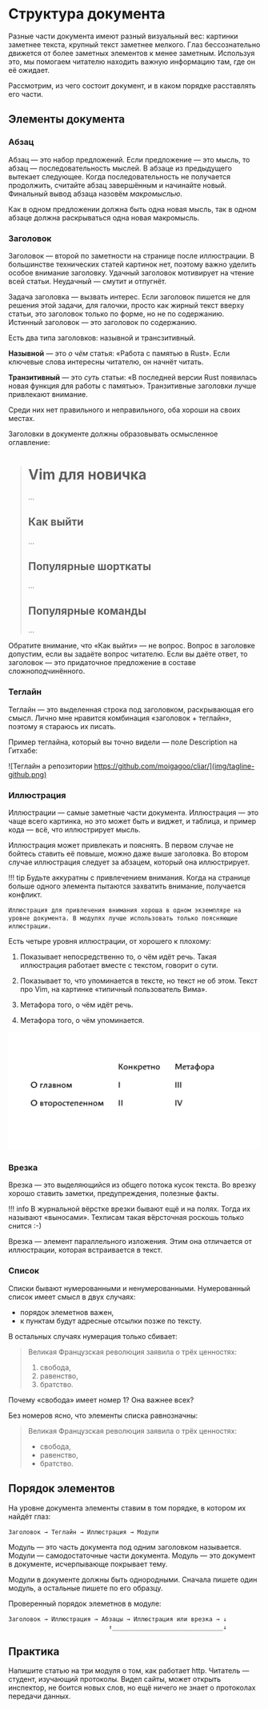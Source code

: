# Структура документа

Разные части документа имеют разный визуальный вес: картинки заметнее текста, крупный текст заметнее мелкого. Глаз бессознательно движется от более заметных элементов к менее заметным. Используя это, мы помогаем читателю находить важную информацию там, где он её ожидает.

Рассмотрим, из чего состоит документ, и в каком порядке расставлять его части.

## Элементы документа

### Абзац

Абзац — это набор предложений. Если предложение — это мысль, то абзац — последовательность мыслей. В абзаце из предыдущего вытекает следующее. Когда последовательность не получается продолжить, считайте абзац завершённым и начинайте новый. Финальный вывод абзаца назовём *макромыслью*.

Как в одном предложении должна быть одна новая мысль, так в одном абзаце должна раскрываться одна новая макромысль.


### Заголовок

Заголовок — второй по заметности на странице после иллюстрации. В большинстве технических статей картинок нет, поэтому важно уделить особое внимание заголовку. Удачный заголовок мотивирует на чтение всей статьи. Неудачный — смутит и отпугнёт.

Задача заголовка — вызвать интерес. Если заголовок пишется не для решения этой задачи, для галочки, просто как жирный текст вверху статьи, это заголовок только по форме, но не по содержанию. Истинный заголовок — это заголовок по содержанию.

Есть два типа заголовков: назывной и трансзитивный.

**Назывной** — это *о чём* статья: «Работа с памятью в Rust». Если ключевые слова интересны читателю, он начнёт читать.

**Транзитивный** — это *суть* статьи: «В последней версии Rust появилась новая функция для работы с памятью». Транзитивные заголовки лучше привлекают внимание.

Среди них нет правильного и неправильного, оба хороши на своих местах.

Заголовки в документе должны образовывать осмысленное оглавление:

>   # Vim для новичка
>
>   ...
>
>   ## Как выйти
>
>   ...
>
>   ## Популярные шорткаты
>
>   ...
>
>   ## Популярные команды
>
>   ...

Обратите внимание, что «Как выйти» — не вопрос. Вопрос в заголовке допустим, если вы задаёте вопрос читателю. Если вы даёте ответ, то заголовок — это придаточное предложение в составе сложноподчинённого. 


### Теглайн

Теглайн — это выделенная строка под заголовком, раскрывающая его смысл. Лично мне нравится комбинация «заголовок + теглайн», поэтому я стараюсь их писать.

Пример теглайна, который вы точно видели — поле Description на Гитхабе:

![Теглайн а репозитории https://github.com/moigagoo/cliar/](img/tagline-github.png)


### Иллюстрация

Иллюстрации — самые заметные части документа. Иллюстрация — это чаще всего картинка, но это может быть и виджет, и таблица, и пример кода — всё, что иллюстрирует мысль.

Иллюстрация может привлекать и пояснять. В первом случае не бойтесь ставить её повыше, можно даже выше заголовка. Во втором случае иллюстрация следует за абзацем, который она иллюстрирует.

!!! tip
    Будьте аккуратны с привлечением внимания. Когда на странице больше одного элемента пытаются захватить внимание, получается конфликт.

    Иллюстрация для привлечения внимания хороша в одном экземпляре на уровне документа. В модулях лучше использовать только поясняющие иллюстрации.

Есть четыре уровня иллюстрации, от хорошего к плохому:

1.  Показывает непосредственно то, о чём идёт речь. Такая иллюстрация работает вместе с текстом, говорит о сути.

2.  Показывает то, что упоминается в тексте, но текст не об этом. Текст про Vim, на картинке «типичный пользователь Вима».

3.  Метафора того, о чём идёт речь.

4.  Метафора того, о чём упоминается.

![Матрица иллюстраций](img/illustrations.png)


### Врезка

Врезка — это выделяющийся из общего потока кусок текста. Во врезку хорошо ставить заметки, предупреждения, полезные факты.

!!! info
    В журнальной вёрстке врезки бывают ещё и на полях. Тогда их называют «выносами». Техписам такая вёрсточная роскошь только снится :-)

Врезка — элемент параллельного изложения. Этим она отличается от иллюстрации, которая встраивается в текст.


### Список

Списки бывают нумерованными и ненумерованными. Нумерованный список имеет смысл в двух случаях:

-   порядок элеметнов важен,
-   к пунктам будут адресные отсылки позже по тексту.

В остальных случаях нумерация только сбивает:

>   Великая Французская революция заявила о трёх ценностях:
>   
>   1.  свобода,
>   2.  равенство,
>   3.  братство.

Почему «свобода» имеет номер 1? Она важнее всех?

Без номеров ясно, что элементы списка равнозначны:

>   Великая Французская революция заявила о трёх ценностях:
>   
>   -   свобода,
>   -   равенство,
>   -   братство.


## Порядок элементов

На уровне документа элементы ставим в том порядке, в котором их найдёт глаз:

    Заголовок → Теглайн → Иллюстрация → Модули

Модуль — это часть документа под одним заголовком называется. Модули — самодостаточные части документа. Модуль — это документ в документе, исчерпывающе покрывает тему.

Модули в документе должны быть однородными. Сначала пишете один модуль, а остальные пишете по его образцу.

Проверенный порядок элеметнов в модуле:

    Заголовок → Иллюстрация → Абзацы → Иллюстрация или врезка → ↓
                                ↑_______________________________↓


## Практика

Напишите статью на три модуля о том, как работает http. Читатель — студент, изучающий протоколы. Видел сайты, может открыть инспектор, не боится новых слов, но ещё ничего не знает о протоколах передачи данных.
